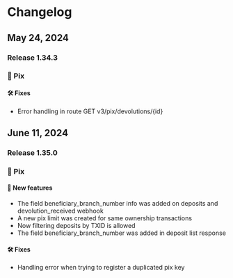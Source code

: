 # Changelog

##  May 24, 2024
### Release 1.34.3
### :large_blue_diamond: Pix
#### :hammer_and_wrench: Fixes
- Error handling in route GET v3/pix/devolutions/{id}

##  June 11, 2024
### Release 1.35.0
### :large_blue_diamond: Pix
#### :seedling: New features
- The field beneficiary_branch_number info was added on deposits and devolution_received webhook
- A new pix limit was created for same ownership transactions
- Now filtering deposits by TXID is allowed
- The field beneficiary_branch_number was added in deposit list response
#### :hammer_and_wrench: Fixes
- Handling error when trying to register a duplicated pix key
